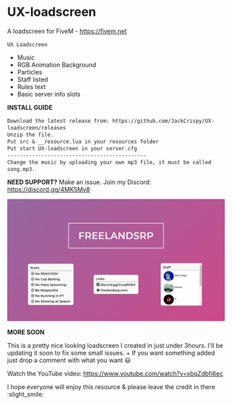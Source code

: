 # UX-loadscreen
A loadscreen for FiveM - https://fivem.net

```
UX Loadscreen
```

* Music
* RGB Animation Background
* Particles
* Staff listed
* Rules text
* Basic server info slots

**INSTALL GUIDE**
```
Download the latest release from: https://github.com/JackCrispy/UX-loadscreen/releases
Unzip the file.
Put src & __resource.lua in your resources folder
Put start UX-loadscreen in your server.cfg
---------------------------------------------
Change the music by uploading your own mp3 file, it must be called song.mp3.
```

**NEED SUPPORT?**
Make an issue.
Join my Discord: https://discord.gg/4MK5Mv8

![Background is RGB](/github/loadscreen-1.PNG)

**MORE SOON**

This is a pretty nice looking loadscreen I created in just under 3hours. 
I'll be updating it soon to fix some small issues. + If you want something added just drop a comment with what you want :smiley:
 
Watch the YouTube video: https://www.youtube.com/watch?v=xbqZdbfi6ec


I hope everyone will enjoy this resource & please leave the credit in there :slight_smile: 
